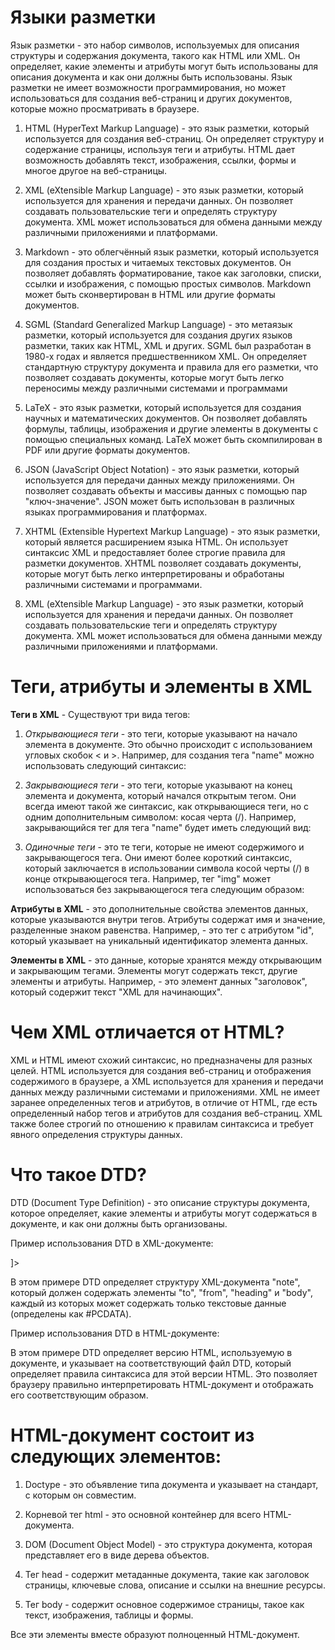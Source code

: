 # Языки разметки
 
Язык разметки - это набор символов, используемых для описания структуры и содержания документа, такого как HTML или XML. Он определяет, какие элементы и атрибуты могут быть использованы для описания документа и как они должны быть использованы. Язык разметки не имеет возможности программирования, но может использоваться для создания веб-страниц и других документов, которые можно просматривать в браузере. 

1. HTML (HyperText Markup Language) - это язык разметки, который используется для создания веб-страниц. Он определяет структуру и содержание страницы, используя теги и атрибуты. HTML дает возможность добавлять текст, изображения, ссылки, формы и многое другое на веб-страницы.

2. XML (eXtensible Markup Language) - это язык разметки, который используется для хранения и передачи данных. Он позволяет создавать пользовательские теги и определять структуру документа. XML может использоваться для обмена данными между различными приложениями и платформами.

3. Markdown - это облегчённый язык разметки, который используется для создания простых и читаемых текстовых документов. Он позволяет добавлять форматирование, такое как заголовки, списки, ссылки и изображения, с помощью простых символов. Markdown может быть сконвертирован в HTML или другие форматы документов.

4. SGML (Standard Generalized Markup Language) - это метаязык разметки, который используется для создания других языков разметки, таких как HTML, XML и других. SGML был разработан в 1980-х годах и является предшественником XML. Он определяет стандартную структуру документа и правила для его разметки, что позволяет создавать документы, которые могут быть легко переносимы между различными системами и программами

5. LaTeX - это язык разметки, который используется для создания научных и математических документов. Он позволяет добавлять формулы, таблицы, изображения и другие элементы в документы с помощью специальных команд. LaTeX может быть скомпилирован в PDF или другие форматы документов.

6. JSON (JavaScript Object Notation) - это язык разметки, который используется для передачи данных между приложениями. Он позволяет создавать объекты и массивы данных с помощью пар "ключ-значение". JSON может быть использован в различных языках программирования и платформах.

7. XHTML (Extensible Hypertext Markup Language) - это язык разметки, который является расширением языка HTML. Он использует синтаксис XML и предоставляет более строгие правила для разметки документов. XHTML позволяет создавать документы, которые могут быть легко интерпретированы и обработаны различными системами и программами.

8. XML (eXtensible Markup Language) - это язык разметки, который используется для хранения и передачи данных. Он позволяет создавать пользовательские теги и определять структуру документа. XML может использоваться для обмена данными между различными приложениями и платформами.

# Теги, атрибуты и элементы в XML

**Теги в XML** - Существуют три вида тегов:

1. *Открывающиеся теги* - это теги, которые указывают на начало элемента в документе. Это обычно происходит с использованием угловых скобок < и >. Например, для создания тега "name" можно использовать следующий синтаксис: <name>

2. *Закрывающиеся теги* - это теги, которые указывают на конец элемента и документа, который начался открытым тегом. Они всегда имеют такой же синтаксис, как открывающиеся теги, но с одним дополнительным символом: косая черта (/). Например, закрывающийся тег для тега "name" будет иметь следующий вид: </name>

3. *Одиночные теги* - это те теги, которые не имеют содержимого и закрывающегося тега. Они имеют более короткий синтаксис, который заключается в использовании символа косой черты (/) в конце открывающегося тега. Например, тег "img" может использоваться без закрывающегося тега следующим образом: <img />

**Атрибуты в XML** - это дополнительные свойства элементов данных, которые указываются внутри тегов. Атрибуты содержат имя и значение, разделенные знаком равенства. Например, <book id="1"> - это тег с атрибутом "id", который указывает на уникальный идентификатор элемента данных.

**Элементы в XML** - это данные, которые хранятся между открывающим и закрывающим тегами. Элементы могут содержать текст, другие элементы и атрибуты. Например, <title>XML для начинающих</title> - это элемент данных "заголовок", который содержит текст "XML для начинающих".

# Чем XML отличается от HTML?

XML и HTML имеют схожий синтаксис, но предназначены для разных целей. HTML используется для создания веб-страниц и отображения содержимого в браузере, а XML используется для хранения и передачи данных между различными системами и приложениями. XML не имеет заранее определенных тегов и атрибутов, в отличие от HTML, где есть определенный набор тегов и атрибутов для создания веб-страниц. XML также более строгий по отношению к правилам синтаксиса и требует явного определения структуры данных.

# Что такое DTD?

DTD (Document Type Definition) - это описание структуры документа, которое определяет, какие элементы и атрибуты могут содержаться в документе, и как они должны быть организованы.

Пример использования DTD в XML-документе:

<!DOCTYPE note [
  <!ELEMENT note (to,from,heading,body)>
  <!ELEMENT to (#PCDATA)>
  <!ELEMENT from (#PCDATA)>
  <!ELEMENT heading (#PCDATA)>
  <!ELEMENT body (#PCDATA)>
]>

В этом примере DTD определяет структуру XML-документа "note", который должен содержать элементы "to", "from", "heading" и "body", каждый из которых может содержать только текстовые данные (определены как #PCDATA).

Пример использования DTD в HTML-документе:

<!DOCTYPE html PUBLIC "-//W3C//DTD HTML 4.01//EN" "http://www.w3.org/TR/html4/strict.dtd">

В этом примере DTD определяет версию HTML, используемую в документе, и указывает на соответствующий файл DTD, который определяет правила синтаксиса для этой версии HTML. Это позволяет браузеру правильно интерпретировать HTML-документ и отображать его соответствующим образом.

# HTML-документ состоит из следующих элементов:

1. Doctype - это объявление типа документа и указывает на стандарт, с которым он совместим.

2. Корневой тег html - это основной контейнер для всего HTML-документа.

3. DOM (Document Object Model) - это структура документа, которая представляет его в виде дерева объектов.

4. Тег head - содержит метаданные документа, такие как заголовок страницы, ключевые слова, описание и ссылки на внешние ресурсы.

5. Тег body - содержит основное содержимое страницы, такое как текст, изображения, таблицы и формы.

Все эти элементы вместе образуют полноценный HTML-документ.